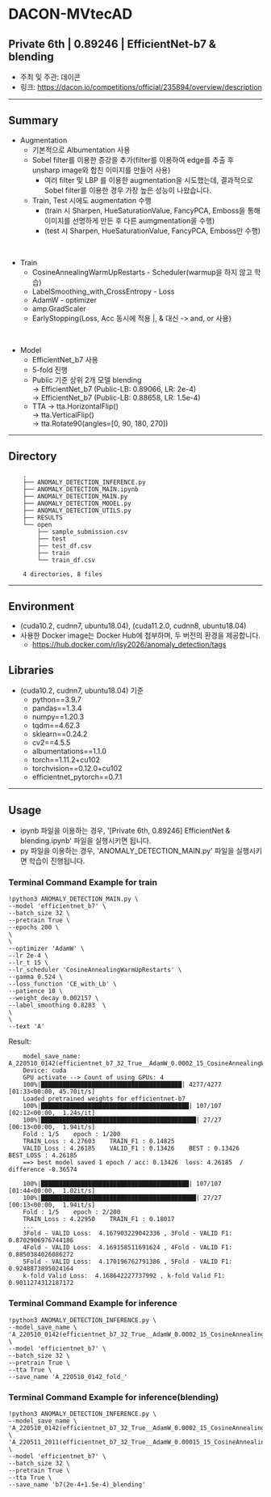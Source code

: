 # DACON-MVtecAD

## Private 6th | 0.89246 | EfficientNet-b7 & blending
+ 주최 및 주관: 데이콘 
+ 링크: https://dacon.io/competitions/official/235894/overview/description

----

## Summary
+ Augmentation      
    + 기본적으로 Albumentation 사용
    + Sobel filter를 이용한 증강을 추가(filter를 이용하여 edge를 추출 후 unsharp image와 합친 이미지를 만들어 사용)
        + 여러 filter 및 LBP 를 이용한 augmentation을 시도했는데, 결과적으로 Sobel filter를 이용한 경우 가장 높은 성능이 나왔습니다.
    + Train, Test 시에도 augmentation 수행     
        + (train 시 Sharpen, HueSaturationValue, FancyPCA, Emboss을 통해 이미지를 선명하게 만든 후 다른 aumgmentation을 수행)    
        + (test 시 Sharpen, HueSaturationValue, FancyPCA, Emboss만 수행)    

</br>

+ Train     
    + CosineAnnealingWarmUpRestarts - Scheduler(warmup을 하지 않고 학습)      
    + LabelSmoothing_with_CrossEntropy - Loss  
    + AdamW - optimizer
    + amp.GradScaler        
    + EarlyStopping(Loss, Acc 동시에 적용 |, & 대신 -> and, or 사용)      

</br>

+ Model     
    + EfficientNet_b7 사용
    + 5-fold 진행
    + Public 기준 상위 2개 모델 blending      
        -> EfficientNet_b7 (Public-LB: 0.89066, LR: 2e-4)      
        -> EfficientNet_b7 (Public-LB: 0.88658, LR: 1.5e-4)        
    + TTA
        -> tta.HorizontalFlip()     
        -> tta.VerticalFlip()       
        -> tta.Rotate90(angles=[0, 90, 180, 270])    

----
## Directory
        .
        ├── ANOMALY_DETECTION_INFERENCE.py
        ├── ANOMALY_DETECTION_MAIN.ipynb
        ├── ANOMALY_DETECTION_MAIN.py
        ├── ANOMALY_DETECTION_MODEL.py
        ├── ANOMALY_DETECTION_UTILS.py
        ├── RESULTS
        └── open
            ├── sample_submission.csv
            ├── test
            ├── test_df.csv
            ├── train
            └── train_df.csv

        4 directories, 8 files
---- 
## Environment 
+ (cuda10.2, cudnn7, ubuntu18.04), (cuda11.2.0, cudnn8, ubuntu18.04)
+ 사용한 Docker image는 Docker Hub에 첨부하며, 두 버전의 환경을 제공합니다.
  + https://hub.docker.com/r/lsy2026/anomaly_detection/tags
  
  
  
## Libraries
+ (cuda10.2, cudnn7, ubuntu18.04) 기준
  + python==3.9.7
  + pandas==1.3.4
  + numpy==1.20.3
  + tqdm==4.62.3
  + sklearn==0.24.2
  + cv2==4.5.5
  + albumentations==1.1.0
  + torch==1.11.2+cu102
  + torchvision==0.12.0+cu102
  + efficientnet_pytorch==0.7.1

---- 

## Usage
+ ipynb 파일을 이용하는 경우, '[Private 6th, 0.89246] EfficientNet & blending.ipynb' 파일을 실행시키면 됩니다.
+ py 파일을 이용하는 경우, 'ANOMALY_DETECTION_MAIN.py' 파일을 실행시키면 학습이 진행됩니다.



### Terminal Command Example for train
```
!python3 ANOMALY_DETECTION_MAIN.py \
--model 'efficientnet_b7' \
--batch_size 32 \
--pretrain True \
--epochs 200 \
\
\
--optimizer 'AdamW' \
--lr 2e-4 \
--lr_t 15 \
--lr_scheduler 'CosineAnnealingWarmUpRestarts' \
--gamma 0.524 \
--loss_function 'CE_with_Lb' \
--patience 10 \
--weight_decay 0.002157 \
--label_smoothing 0.8283  \
\
\
--text 'A'
```

Result: 
  
        model_save_name: A_220510_0142(efficientnet_b7_32_True__AdamW_0.0002_15_CosineAnnealingWarmUpRestarts_0.524_CE_with_Lb_10_0.002157_0.8283)_fold_
        Device: cuda
        GPU activate --> Count of using GPUs: 4
        100%|███████████████████████████████████████| 4277/4277 [01:33<00:00, 45.70it/s]
        Loaded pretrained weights for efficientnet-b7
        100%|█████████████████████████████████████████| 107/107 [02:12<00:00,  1.24s/it]
        100%|███████████████████████████████████████████| 27/27 [00:13<00:00,  1.94it/s]
        Fold : 1/5    epoch : 1/200
        TRAIN_Loss : 4.27603    TRAIN_F1 : 0.14825
        VALID_Loss : 4.26185    VALID_F1 : 0.13426    BEST : 0.13426    BEST_LOSS : 4.26185
        ==> best model saved 1 epoch / acc: 0.13426  loss: 4.26185  /  difference -0.36574 

        100%|█████████████████████████████████████████| 107/107 [01:44<00:00,  1.02it/s]
        100%|███████████████████████████████████████████| 27/27 [00:13<00:00,  1.94it/s]
        Fold : 1/5    epoch : 2/200
        TRAIN_Loss : 4.22950    TRAIN_F1 : 0.18017
        ...
        3Fold - VALID Loss:  4.167903229042336 , 3Fold - VALID F1:  0.8702906976744186
        4Fold - VALID Loss:  4.169158511691624 , 4Fold - VALID F1:  0.8850384026086272
        5Fold - VALID Loss:  4.170196762791386 , 5Fold - VALID F1:  0.9248873895024164
        k-fold Valid Loss:  4.168642227737992 , k-fold Valid F1:  0.9011274312187172


### Terminal Command Example for inference
```
!python3 ANOMALY_DETECTION_INFERENCE.py \
--model_save_name \
'A_220510_0142(efficientnet_b7_32_True__AdamW_0.0002_15_CosineAnnealingWarmUpRestarts_0.524_CE_with_Lb_10_0.002157_0.8283)_fold_' \
--model 'efficientnet_b7' \
--batch_size 32 \
--pretrain True \
--tta True \
--save_name 'A_220510_0142_fold_'
```

### Terminal Command Example for inference(blending)
```
!python3 ANOMALY_DETECTION_INFERENCE.py \
--model_save_name \
'A_220510_0142(efficientnet_b7_32_True__AdamW_0.0002_15_CosineAnnealingWarmUpRestarts_0.524_CE_with_Lb_10_0.002157_0.8283)_fold_' \
'A_220511_2011(efficientnet_b7_32_True__AdamW_0.00015_15_CosineAnnealingWarmUpRestarts_0.524_CE_with_Lb_10_0.002157_0.8283)_fold_' \
--model 'efficientnet_b7' \
--batch_size 32 \
--pretrain True \
--tta True \
--save_name 'b7(2e-4+1.5e-4)_blending'
```

